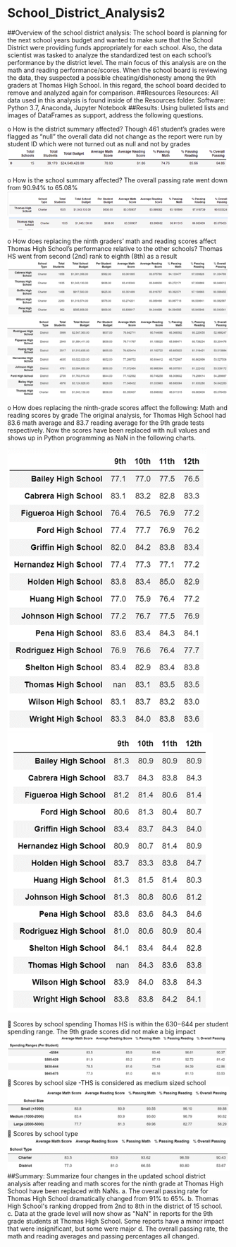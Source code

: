 # School_District_Analysis2
##Overview of the school district analysis: 
The school board is planning for the next school years budget and wanted to make sure that the School District were providing funds appropriately for each school. Also, the data scientist was tasked to analyze the standardized test on each school’s performance by the district level. The main focus of this analysis are on the math and reading performance/scores. When the school board is reviewing the data, they suspected a possible cheating/dishonesty among the 9th graders at Thomas High School. In this regard, the school board decided to remove and analyzed again for comparison.
##Resources
Resources: All data used in this analysis is found inside of the Resources folder.
Software: Python 3.7, Anaconda, Jupyter Notebook
##Results: Using bulleted lists and images of DataFrames as support, address the following questions.

o	How is the district summary affected? 
Though 461 student’s grades were flagged as “null” the overall data did not change as the report were run by student ID which were not turned out as null and not by grades
 !['first screenshot results'](Resources/Picture2.png)

o	How is the school summary affected? 
The overall passing rate went down from 90.94% to 65.08%
!['second screenshot results'](Resources/Picture3.png)
!['third screenshot results'](Resources/Picture1.png)

 o	How does replacing the ninth graders’ math and reading scores affect Thomas High School’s performance relative to the other schools?
Thomas HS went from second (2nd) rank to eighth (8th) as a result 
!['fourth screenshot results'](Resources/Picture4.png) 
!['fifth screenshot results'](Resources/Picture5.png) 
 
o	How does replacing the ninth-grade scores affect the following: Math and reading scores by grade
The original analysis, for  Thomas High School had 83.6 math average and 83.7 reading average for the 9th grade tests respectively. Now the scores have been replaced with null values and shows up in Python programming as NaN in the following charts.

!['sixth screenshot results'](Resources/Picture6.png) !['seven screenshot results'](Resources/Picture7.png) 
  
	Scores by school spending
Thomas HS is within the $630-$644 per student spending range. The 9th grade scores did not make a big impact 
!['eight screenshot results'](Resources/Picture8.png) 
	Scores by school size -THS is considered as medium sized school 
 !['ninth screenshot results'](Resources/Picture11.png) 
	Scores by school type
 !['tenth screenshot results'](Resources/Picture12.png) 
##Summary: Summarize four changes in the updated school district analysis after reading and math scores for the ninth grade at Thomas High School have been replaced with NaNs.
a.	The overall passing rate for Thomas High School dramatically changed from 91% to 65%.
b.	Thomas High School's ranking dropped from 2nd to 8th in the district of 15 school.
c.	Data at the grade level will now show as "NaN" in reports for the 9th grade students at Thomas High School. Some reports have a minor impact that were insignificant, but some were major 
d.	The overall passing rate, the math and reading averages and passing percentages all changed.
